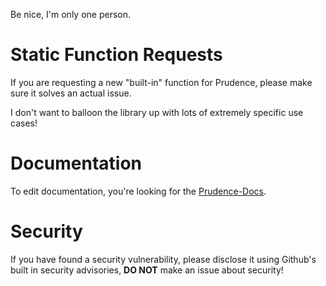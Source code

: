 Be nice, I'm only one person.

# Static Function Requests

If you are requesting a new "built-in" function for Prudence, please make sure it solves an actual issue.

I don't want to balloon the library up with lots of extremely specific use cases!

# Documentation

To edit documentation, you're looking for the [Prudence-Docs](https://github.com/zkldi/prudence-docs).

# Security

If you have found a security vulnerability, please disclose it using Github's built in security advisories,
**DO NOT** make an issue about security!
